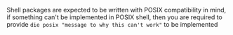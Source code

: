 Shell packages are expected to be written with POSIX compatibility in mind, if something can't be implemented in POSIX shell, then you are required to provide `die posix "message to why this can't work"` to be implemented